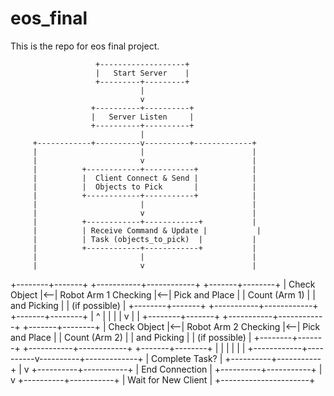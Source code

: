 # eos_final
This is the repo for eos final project.

                       +-------------------+
                       |   Start Server    |
                       +---------+---------+
                                 |
                                 v
                      +----------+----------+
                      |   Server Listen     |
                      +----------+----------+
                                 |
         +------------+----------v----------+-------------+
         |                       |                        |
         |                       v                        |
         |          +------------+-----------+            |
         |          |  Client Connect & Send |            |
         |          |  Objects to Pick       |            |
         |          +------------+-----------+            |
         |                       |                        |
         |                       v                        |
         |          +------------+------------+           |
         |          | Receive Command & Update |           |
         |          | Task (objects_to_pick)  |           |
         |          +------------+------------+           |
         |                       |                        |
         |                       v                        |
+--------+-------+   +-----------+------------+   +-------+--------+
| Check Object   |<--|  Robot Arm 1 Checking  |<--| Pick and Place |
| Count (Arm 1)  |   |  and Picking           |   | (if possible)  |
+--------+-------+   +-----------+------------+   +-------+--------+
         |                       ^                        |
         |                       |                        |
         v                       |                        |
+--------+-------+   +-----------+------------+   +-------+--------+
| Check Object   |<--|  Robot Arm 2 Checking  |<--| Pick and Place |
| Count (Arm 2)  |   |  and Picking           |   | (if possible)  |
+--------+-------+   +-----------+------------+   +-------+--------+
         |                       |                        |
         |                       |                        |
         +------------+----------v----------+-------------+
                      |   Complete Task?     |
                      +----------+-----------+
                                 |
                                 v
                      +----------+-----------+
                      |   End Connection     |
                      +----------+-----------+
                                 |
                                 v
                      +----------+-----------+
                      | Wait for New Client  |
                      +----------------------+
